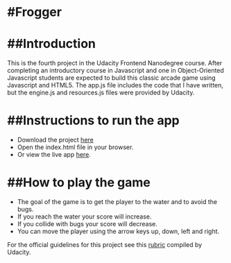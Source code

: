 #Frogger
===============================
##Introduction
===============================
This is the fourth project in the Udacity Frontend Nanodegree course. After completing an introductory course in Javascript and one in Object-Oriented Javascript students are expected to build this classic arcade game using Javascript and HTML5. The app.js file includes the code that I have written, but the engine.js and resources.js files were provided by Udacity.

##Instructions to run the app
===============================
* Download the project [here](https://github.com/ninalouw/frontend-nanodegree-arcade-game)
* Open the index.html file in your browser.
* Or view the live app [here](https://frogger-arcade-game-1.herokuapp.com/).

##How to play the game
===============================
* The goal of the game is to get the player to the water and to avoid the bugs.
* If you reach the water your score will increase.
* If you collide with bugs your score will decrease.
* You can move the player using the arrow keys up, down, left and right.

For the official guidelines for this project see this [rubric](https://review.udacity.com/#!/projects/2696458597/rubric) compiled by Udacity.
